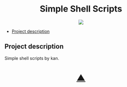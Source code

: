 <h1 align="center">Simple Shell Scripts</h1>

<p align="center">
  <a href="https://github.com/TheK4n">
    <img src="https://img.shields.io/github/followers/TheK4n?label=Follow&style=social">
  </a>
</p>

* [Project description](#chapter-0)


<a id="chapter-0"></a>
## Project description 

Simple shell scripts by kan.



<h1 align="center"><a href="#top">▲</a></h1>
